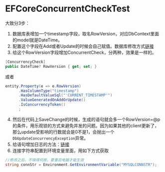 # EFCoreConcurrentCheckTest

大致分3步：
1. 数据库表增加一个timestamp字段，取名RowVersion，对应DbContext里面的model就是DateTime。
2. 配置这个字段在Add或者Update的时候会自己赋值。数据库修改方式[链接](https://blog.csdn.net/w405722907/article/details/85768660)
3. 给这个RowVersion字段增加ConcurrentCheck，分两种，效果是一样的。
```csharp
[ConcurrencyCheck]
public DateTime? RowVersion { get; set; }
```
或者
```csharp
entity.Property(e => e.RowVersion)
      .HasColumnType("timestamp")
      .HasDefaultValueSql("'CURRENT_TIMESTAMP'")
      .ValueGeneratedOnAddOrUpdate()
      .IsConcurrencyToken()
      ;
```
4. 然后在代码上SaveChange的时候，生成的语句就会多一个RowVersion=@p的条件，用乐观锁的方式来避免并发的问题。因为如果其他的client更新了，那么update受影响的行数就会是0不是1，会抛出一个`DbUpdateConcurrencyException`异常。
5. 给语句增加日志的方法：[链接](https://docs.microsoft.com/en-us/ef/core/miscellaneous/logging)
6. 连接字符串配置到环境变量里面，用如下方式获取

```csharp
//修改之后，不晓得何故，要重启电脑才能生效
string connStr = Environment.GetEnvironmentVariable("MYSQLCONNSTR");
```

